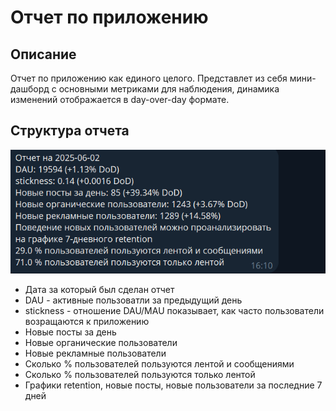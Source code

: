 # Отчет по приложению
## Описание
Отчет по приложению как единого целого. Представлет из себя мини-дашборд с основными метриками для наблюдения, динамика изменений отображается в day-over-day формате.

## Структура отчета 
![app-report](https://github.com/v-makarov-code/application-report-DAG/blob/main/application_report.png)
- Дата за который был сделан отчет
- DAU - активные пользоватли за предыдущий день
- stickness - отношение DAU/MAU показывает, как часто пользователи возращаются к приложению
- Новые посты за день
- Новые органические пользователи
- Новые рекламные пользователи
- Сколько % пользователей пользуются лентой и сообщениями
- Сколько % пользователей пользуются только лентой
- Графики retention, новые посты, новые пользователи за последние 7 дней

